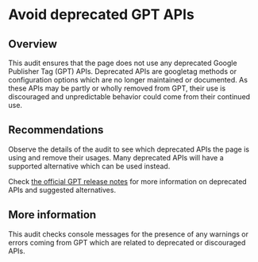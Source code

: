 # Avoid deprecated GPT APIs

## Overview

This audit ensures that the page does not use any deprecated Google Publisher Tag (GPT) APIs.
Deprecated APIs are googletag methods or configuration options which are no longer maintained or documented. As these APIs 
may be partly or wholly removed from GPT, their use is discouraged and unpredictable behavior could come from their 
continued use.

## Recommendations

Observe the details of the audit to see which deprecated APIs the page is using and remove their usages.
Many deprecated APIs will have a supported alternative which can be used instead.

Check [the official GPT release notes](https://developers.google.com/publisher-tag/release-notes) for more information on
deprecated APIs and suggested alternatives.

## More information

This audit checks console messages for the presence of any warnings or errors coming from GPT which are related to deprecated or 
discouraged APIs.